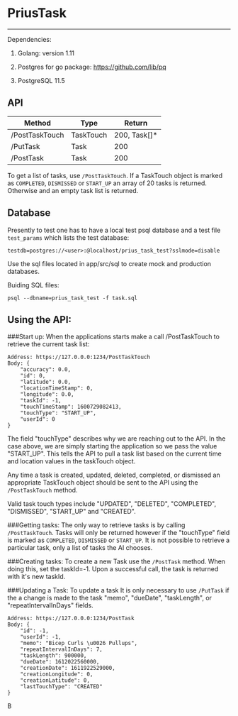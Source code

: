 # PriusTask
---
Dependencies:

  1. Golang: version 1.11

  2. Postgres for go package: https://github.com/lib/pq

  3. PostgreSQL 11.5



## API
Method         | Type           | Return
-------------- | -------------- | --------------
/PostTaskTouch | TaskTouch      | 200, Task[]*
/PutTask       | Task           | 200
/PostTask      | Task           | 200          

To get a list of tasks, use `/PostTaskTouch`. If a TaskTouch object is marked as `COMPLETED`, `DISMISSED` or `START_UP` an array of 20 tasks is returned. Otherwise and an empty task list is returned.


## Database
Presently to test one has to have a local test psql database and a test file `test_params` which lists the test database:
```
testdb=postgres://<user>:@localhost/prius_task_test?sslmode=disable
```

Use the sql files located in app/src/sql to create mock and production databases.

Buiding SQL files:
```
psql --dbname=prius_task_test -f task.sql
```

## Using the API:

###Start up:
When the applications starts make a call /PostTaskTouch to retrieve the current task list:

```
Address: https://127.0.0.0:1234/PostTaskTouch
Body: {
    "accuracy": 0.0,
    "id": 0,
    "latitude": 0.0,
    "locationTimeStamp": 0,
    "longitude": 0.0,
    "taskId": -1,
    "touchTimeStamp": 1600729082413,
    "touchType": "START_UP",
    "userId": 0
}
```

The field "touchType" describes why we are reaching out to the API. In the case above, we are simply starting the application so we pass the value "START_UP". This tells the API to pull a task list based on the current time and location values in the taskTouch object.

Any time a task is created, updated, deleted, completed, or dismissed an appropriate TaskTouch object should be sent to the API using the `/PostTaskTouch` method.

Valid task touch types include "UPDATED", "DELETED", "COMPLETED", "DISMISSED", "START_UP" and "CREATED".

###Getting tasks:
The only way to retrieve tasks is by calling `/PostTaskTouch`. Tasks will only be returned however if the "touchType" field is marked as `COMPLETED`, `DISMISSED` or `START_UP`. It is not possible to retrieve a particular task, only a list of tasks the AI chooses.

###Creating tasks:
To create a new Task use the `/PostTask` method. When doing this, set the taskId=-1. Upon a successful call, the task is returned with it's new taskId.

###Updating a Task:
To update a task It is only necessary to use `/PutTask` if the a change is made to the task "memo", "dueDate", "taskLength", or "repeatIntervalInDays" fields.

```
Address: https://127.0.0.0:1234/PostTask
Body: {
	"id": -1,
	"userId": -1,
	"memo": "Bicep Curls \u0026 Pullups",
	"repeatIntervalInDays": 7,
	"taskLength": 900000,
	"dueDate": 1612022560000,
	"creationDate": 1611922529000,
	"creationLongitude": 0,
	"creationLatitude": 0,
	"lastTouchType": "CREATED"
}
```
B